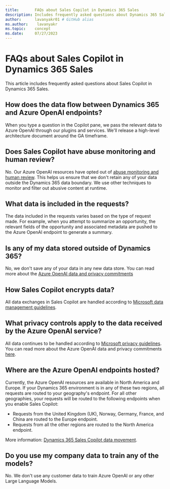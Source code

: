 ```yaml
---
title:       FAQs about Sales Copilot in Dynamics 365 Sales
description: Includes frequently asked questions about Dynamics 365 Sales Copilot, covering various aspects such as privacy, data security, data management, and more.
author:      lavanyakr01 # GitHub alias
ms.author:    lavanyakr
ms.topic:    concept
ms.date:     07/27/2023
---
```


# FAQs about Sales Copilot in Dynamics 365 Sales

This article includes frequently asked questions about Sales Copilot in Dynamics 365 Sales.

## How does the data flow between Dynamics 365 and Azure OpenAI endpoints?

When you type a question in the Copilot pane, we pass the relevant data to Azure OpenAI through our plugins and services. We'll release a high-level architecture document around the GA timeframe.

## Does Sales Copilot have abuse monitoring and human review?

No. Our Azure OpenAI resources have opted out of [abuse monitoring and human review](/legal/cognitive-services/openai/data-privacy#how-can-customers-get-an-exemption-from-abuse-monitoring-and-human-review). This helps us ensure that we don't retain any of your data outside the Dynamics 365 data boundary. We use other techniques to monitor and filter out abusive content at runtime.

## What data is included in the requests?

The data included in the requests varies based on the type of request made. For example, when you attempt to summarize an opportunity, the relevant fields of the opportunity and associated metadata are pushed to the Azure OpenAI endpoint to generate a summary.

## Is any of my data stored outside of Dynamics 365?

No, we don't save any of your data in any new data store. You can read more about the [Azure OpenAI data and privacy commitments](/azure/ai-services/openai/faq#data-and-privacy)

## How Sales Copilot encrypts data?

All data exchanges in Sales Copilot are handled according to [Microsoft data management guidelines](https://www.microsoft.com/trust-center/privacy/data-management).

## What privacy controls apply to the data received by the Azure OpenAI service?

All data continues to be handled according to [Microsoft privacy guidelines](/compliance/assurance/assurance-privacy). You can read more about the Azure OpenAI data and privacy commitments [here](/azure/ai-services/openai/faq#data-and-privacy).

## Where are the Azure OpenAI endpoints hosted?

Currently, the Azure OpenAI resources are available in North America and Europe. If your Dynamics 365 environment is in any of these two regions, all requests are routed to your geography's endpoint. For all other geographies, your requests will be routed to the following endpoints when you enable Sales Copilot:

- Requests from the United Kingdom (UK), Norway, Germany, France, and China are routed to the Europe endpoint. 
- Requests from all the other regions are routed to the North America endpoint.

More information: [Dynamics 365 Sales Copilot data movement](sales-copilot-data-movement.md).

## Do you use my company data to train any of the models?

No. We don't use any customer data to train Azure OpenAI or any other Large Language Models.

